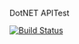 DotNET APITest

[![Build Status](https://hailinz.visualstudio.com/CZAPITest/_apis/build/status/UCTestUC.APITest?branchName=main)](https://hailinz.visualstudio.com/CZAPITest/_build/latest?definitionId=15&branchName=main)

